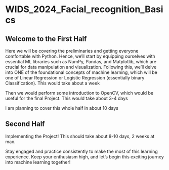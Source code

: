 # WIDS_2024_Facial_recognition_Basics
## Welcome to the First Half

Here we will be covering the preliminaries and getting everyone comfortable with Python. Hence, we’ll start by equipping ourselves with essential ML libraries such as NumPy, Pandas, and Matplotlib, which are crucial for data manipulation and visualization. Following this, we’ll delve into ONE of the foundational concepts of machine learning, which will be one of Linear Regression or Logistic Regression (essentially binary Classification). This would take about a week

Then we would perform some introduction to OpenCV, which would be useful for the final Project. This would take about 3-4 days

I am planning to cover this whole half in about 10 days
## Second Half
Implementing the Project! This should take about 8-10 days, 2 weeks at max.

Stay engaged and practice consistently to make the most of this learning experience. Keep your enthusiasm high, and let’s begin this exciting journey into machine learning together!
